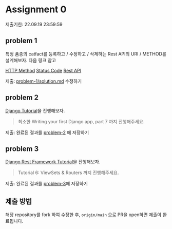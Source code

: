 # Assignment 0

제출기한: 22.09.19 23:59:59

## problem 1
특정 품종의 catfact를 등록하고 / 수정하고 / 삭제하는 Rest API의 URI / METHOD를 설계해보자.
다음 링크 참고

[HTTP Method](https://developer.mozilla.org/ko/docs/Web/HTTP/Methods)
[Status Code](https://developer.mozilla.org/ko/docs/Web/HTTP/Status)
[Rest API](https://meetup.toast.com/posts/92)

제출: [problem-1/solution.md](./problem-1/solution.md) 수정하기

## problem 2
[Django Tutorial](https://docs.djangoproject.com/en/4.1/intro/)을 진행해보자.

> 최소한 Writing your first Django app, part 7 까지 진행해주세요.

제출: 완료된 결과를 [problem-2](./problem-2/) 에 저장하기

## problem 3
[Django Rest Framework Tutorial](https://www.django-rest-framework.org/tutorial/quickstart/)을 진행해보자.

> Tutorial 6: ViewSets & Routers 까지 진행해주세요.

제출: 완료된 결과를 [problem-3](./problem-3/)에 저장하기

## 제출 방법

해당 repository를 fork 하여 수정한 후,
`origin/main` 으로 PR을 open하면 제출이 완료됩니다.
